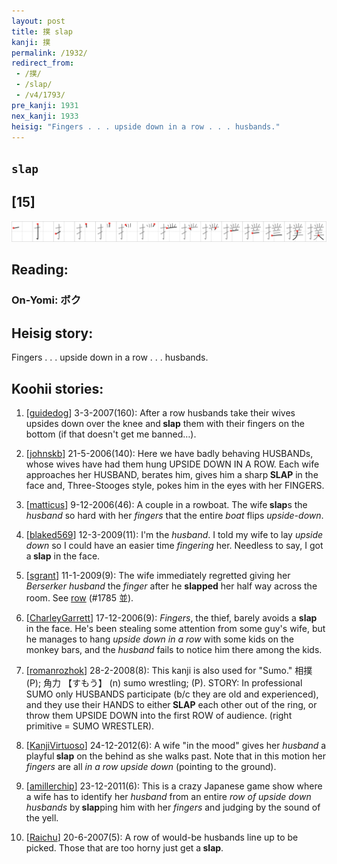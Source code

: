 ```yaml
---
layout: post
title: 撲 slap
kanji: 撲
permalink: /1932/
redirect_from:
 - /撲/
 - /slap/
 - /v4/1793/
pre_kanji: 1931
nex_kanji: 1933
heisig: "Fingers . . . upside down in a row . . . husbands."
---
```


## `slap`

## [15]

<div class="stroke"><img src="../images/E692B2.png" /></div>

## Reading:

### On-Yomi: ボク

## Heisig story:

Fingers . . . upside down in a row . . . husbands.

## Koohii stories:

1) [<a href="http://kanji.koohii.com/profile/guidedog">guidedog</a>] 3-3-2007(160): After a row husbands take their wives upsides down over the knee and<strong> slap</strong> them with their fingers on the bottom (if that doesn&#039;t get me banned…).

2) [<a href="http://kanji.koohii.com/profile/johnskb">johnskb</a>] 21-5-2006(140): Here we have badly behaving HUSBANDs, whose wives have had them hung UPSIDE DOWN IN A ROW. Each wife approaches her HUSBAND, berates him, gives him a sharp<strong> SLAP</strong> in the face and, Three-Stooges style, pokes him in the eyes with her FINGERS.

3) [<a href="http://kanji.koohii.com/profile/matticus">matticus</a>] 9-12-2006(46): A couple in a rowboat. The wife<strong> slap</strong>s the <em>husband</em> so hard with her <em>fingers</em> that the entire <em>boat</em> flips <em>upside-down</em>.

4) [<a href="http://kanji.koohii.com/profile/blaked569">blaked569</a>] 12-3-2009(11): I&#039;m the <em>husband</em>. I told my wife to lay <em>upside down</em> so I could have an easier time <em>fingering</em> her. Needless to say, I got a<strong> slap</strong> in the face.

5) [<a href="http://kanji.koohii.com/profile/sgrant">sgrant</a>] 11-1-2009(9): The wife immediately regretted giving her <em>Berserker husband</em> the <em>finger</em> after he <strong>slapped</strong> her half way across the room. See <a href="../1785">row</a> (#1785 並).

6) [<a href="http://kanji.koohii.com/profile/CharleyGarrett">CharleyGarrett</a>] 17-12-2006(9): <em>Fingers</em>, the thief, barely avoids a <strong>slap</strong> in the face. He&#039;s been stealing some attention from some guy&#039;s wife, but he manages to hang <em>upside down in a row</em> with some kids on the monkey bars, and the <em>husband</em> fails to notice him there among the kids.

7) [<a href="http://kanji.koohii.com/profile/romanrozhok">romanrozhok</a>] 28-2-2008(8): This kanji is also used for &quot;Sumo.&quot; 相撲 (P); 角力 【すもう】 (n) sumo wrestling; (P). STORY: In professional SUMO only HUSBANDS participate (b/c they are old and experienced), and they use their HANDS to either<strong> SLAP</strong> each other out of the ring, or throw them UPSIDE DOWN into the first ROW of audience. (right primitive = SUMO WRESTLER).

8) [<a href="http://kanji.koohii.com/profile/KanjiVirtuoso">KanjiVirtuoso</a>] 24-12-2012(6): A wife &quot;in the mood&quot; gives her <em>husband</em> a playful<strong> slap</strong> on the behind as she walks past. Note that in this motion her <em>fingers</em> are all <em>in a row upside down</em> (pointing to the ground).

9) [<a href="http://kanji.koohii.com/profile/amillerchip">amillerchip</a>] 23-12-2011(6): This is a crazy Japanese game show where a wife has to identify her <em>husband</em> from an entire <em>row of upside down husbands</em> by<strong> slap</strong>ping him with her <em>fingers</em> and judging by the sound of the yell.

10) [<a href="http://kanji.koohii.com/profile/Raichu">Raichu</a>] 20-6-2007(5): A row of would-be husbands line up to be picked. Those that are too horny just get a<strong> slap</strong>.
